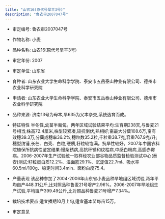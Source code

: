 ```yaml
---
title: "山农16(原代号旱丰3号)"
description: "鲁农审2007047号"
---
```

* 审定编号:  鲁农审2007047号

*  作物名称:  小麦

*  品种名称:  山农16(原代号旱丰3号)

*  审定年份:  2007

*  审定单位:  山东省

* 育种者:  山东农业大学生命科学学院、泰安市五岳泰山种业有限公司、德州市农业科学研究院

*  申请者:  山东农业大学生命科学学院、泰安市五岳泰山种业有限公司、德州市农业科学研究院

*  品种来源:  济南13号为母本,旱635为父本杂交,系统选育而成。

*  特征特性
半冬性,幼苗半匍匐。两年区域试验结果平均:生育期238天,与鲁麦21号相当;株高72.4厘米,株型较紧凑,较抗倒伏,熟相好;亩最大分蘖108.6万,亩有效穗39.3万,分蘖成穗率36.2%;穗粒数35.2粒,千粒重38.7克,容重767.9克/升;穗型纺锤,长芒、白壳、白粒,硬质,籽粒较饱满。抗旱性较好。2007年中国农科院植保所抗病性鉴定结果:慢条锈病,高抗秆锈和纹枯病,中感白粉病,高感赤霉病。2006-2007年生产试验统一取样经农业部谷物品质监督检验测试中心(泰安)测试:籽粒蛋白质12.2%、湿面筋29.1%、沉淀值22.7ml、吸水率60.5ml/100g、稳定时间3.4min、面粉白度75.4。

*  产量表现
该品种参加了2004-2006年山东省小麦品种旱地组区域试验,两年平均亩产448.31公斤,比对照品种鲁麦21号增产2.96%。2006-2007年旱地组生产试验,平均亩产399.49公斤,比对照品种鲁麦21号增产7.34%。

*  栽培技术要点
适宜播期10月上旬,适宜基本苗每亩15万。

*  审定意见

